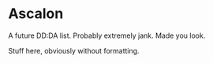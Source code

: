 # Ascalon
A future DD:DA list. Probably extremely jank.  Made you look.

Stuff here, obviously without formatting.